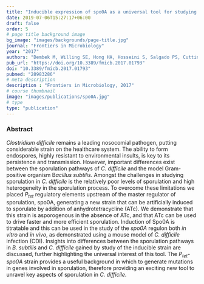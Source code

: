 ```yaml
---
title: "Inducible expression of spo0A as a universal tool for studying sporulation in Clostridium difficile"
date: 2019-07-06T15:27:17+06:00
draft: false
order: 5
# page title background image
bg_image: "images/backgrounds/page-title.jpg"
journal: "Frontiers in Microbiology"
year: "2017"
authors: "Dembek M, Willing SE, Hong HA, Hosseini S, Salgado PS, Cutting SM"
pub_url: "https://doi.org/10.3389/fmicb.2017.01793"
doi: "10.3389/fmicb.2017.01793"
pubmed: "28983286"
# meta description
description : "Frontiers in Microbiology, 2017"
# course thumbnail
image: "images/publications/spo0A.jpg"
# type
type: "publication"
---
```



### Abstract

*Clostridium difficile* remains a leading nosocomial pathogen, putting considerable strain on the healthcare system. The ability to form endospores, highly resistant to environmental insults, is key to its persistence and transmission. However, important differences exist between the sporulation pathways of *C. difficile* and the model Gram-positive organism B*acillus subtilis*. Amongst the challenges in studying sporulation in *C. difficile* is the relatively poor levels of sporulation and high heterogeneity in the sporulation process. To overcome these limitations we placed *P<sub>tet</sub>* regulatory elements upstream of the master regulator of sporulation, spo0A, generating a new strain that can be artificially induced to sporulate by addition of anhydrotetracycline (ATc). We demonstrate that this strain is asporogenous in the absence of ATc, and that ATc can be used to drive faster and more efficient sporulation. Induction of Spo0A is titratable and this can be used in the study of the *spo0A* regulon both *in vitro* and *in vivo*, as demonstrated using a mouse model of *C. difficile* infection (CDI). Insights into differences between the sporulation pathways in *B. subtilis* and *C. difficile* gained by study of the inducible strain are discussed, further highlighting the universal interest of this tool. The *P<sub>tet</sub>-spo0A* strain provides a useful background in which to generate mutations in genes involved in sporulation, therefore providing an exciting new tool to unravel key aspects of sporulation in *C. difficile*.
